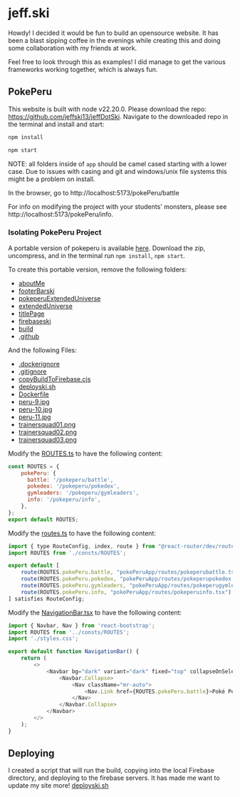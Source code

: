 # jeff.ski

Howdy! I decided it would be fun to build an opensource website. It has been a blast sipping coffee in the evenings while creating this
and doing some collaboration with my friends at work.

Feel free to look through this as examples! I did manage to get the various frameworks working together, which is always fun.

## PokePeru

This website is built with node v22.20.0. Please download the repo: https://github.com/jeffski13/jeffDotSki. Navigate to the downloaded repo in the terminal and install and start:

``` bash
npm install

npm start
```

NOTE: all folders inside of `app` should be camel cased starting with a lower case. Due to issues with casing and git and windows/unix file systems this might be a problem on install.

In the browser, go to http://localhost:5173/pokePeru/battle

For info on modifying the project with your students' monsters, please see http://localhost:5173/pokePeru/info.

### Isolating PokePeru Project

A portable version of pokeperu is available [here](https://s3.us-east-2.amazonaws.com/jeff.ski/pokeperu/pokeperuproject.zip). Download the zip, uncompress,  and in the terminal run `npm install`, `npm start`.

To create this portable version, remove the following folders:

- [aboutMe](./app/aboutMe)
- [footerBarski](./app/infra/footerBarski)
- [pokeperuExtendedUniverse](./app/pokePeruApp/pokeperuExtendedUniverse)
- [extendedUniverse](./public/images/monsters/extendedUniverse)
- [titlePage](./app/titlePage)
- [firebaseski](./firebaseski)
- [build](./build)
- [.github](./github)

And the following Files:

- [.dockerignore](./.dockerignore)
- [.gitignore](./.gitignore)
- [copyBuildToFirebase.cjs](./copyBuildToFirebase.cjs)
- [deployski.sh](./deployski.sh)
- [Dockerfile](./Dockerfile)
- [peru-9.jpg](./public/images/perulandscape/peru-9.jpg)
- [peru-10.jpg](./public/images/perulandscape/peru-10.jpg)
- [peru-11.jpg](./public/images/perulandscape/peru-11.jpg)
- [trainersquad01.png](./public/images/gymleaders/trainersquad01.png)
- [trainersquad02.png](./public/images/gymleaders/trainersquad02.png)
- [trainersquad03.png](./public/images/gymleaders/trainersquad03.png)

Modify the [ROUTES.ts](./app/consts/ROUTES.ts) to have the following content: 

``` js
const ROUTES = {
    pokePeru: {
      battle: '/pokeperu/battle',
      pokedex: '/pokeperu/pokedex',
      gymleaders: '/pokeperu/gymleaders',
      info: '/pokeperu/info',
    },
};
export default ROUTES;
```

Modify the [routes.ts](./app/routes.ts) to have the following content: 

``` js
import { type RouteConfig, index, route } from "@react-router/dev/routes";
import ROUTES from './consts/ROUTES';

export default [
    route(ROUTES.pokePeru.battle, "pokePeruApp/routes/pokeperubattle.tsx"),
    route(ROUTES.pokePeru.pokedex, "pokePeruApp/routes/pokeperupokedex.tsx"),
    route(ROUTES.pokePeru.gymleaders, "pokePeruApp/routes/pokeperugymleaders.tsx"),
    route(ROUTES.pokePeru.info, "pokePeruApp/routes/pokeperuinfo.tsx"),
] satisfies RouteConfig;
```

Modify the [NavigationBar.tsx](./app/infra/NavigationBar.tsx) to have the following content: 

``` js
import { Navbar, Nav } from 'react-bootstrap';
import ROUTES from '../consts/ROUTES';
import './styles.css';

export default function NavigationBar() {
    return (
        <>
            <Navbar bg="dark" variant="dark" fixed="top" collapseOnSelect expand="sm">
                <Navbar.Collapse>
                    <Nav className="mr-auto">
                        <Nav.Link href={ROUTES.pokePeru.battle}>Poké Peru</Nav.Link>
                    </Nav>
                </Navbar.Collapse>
            </Navbar>
        </>
    );
}
```

## Deploying

I created a script that will run the build, copying into the local Firebase directory, and deploying to the firebase servers. It has made me want to update my site more! [deployski.sh](./deployski.sh)
